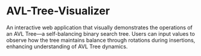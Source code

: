 # AVL-Tree-Visualizer
An interactive web application that visually demonstrates the operations of an AVL Tree—a self-balancing binary search tree. Users can input values to observe how the tree maintains balance through rotations during insertions, enhancing understanding of AVL Tree dynamics. 
